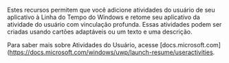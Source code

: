 ﻿Estes recursos permitem que você adicione atividades do usuário de seu aplicativo à Linha do Tempo do Windows e retome seu aplicativo da atividade do usuário com vinculação profunda. Essas atividades podem ser criadas usando cartões adaptáveis ou um texto e uma descrição. 
 
Para saber mais sobre Atividades do Usuário, acesse [docs.microsoft.com](https://docs.microsoft.com/windows/uwp/launch-resume/useractivities.